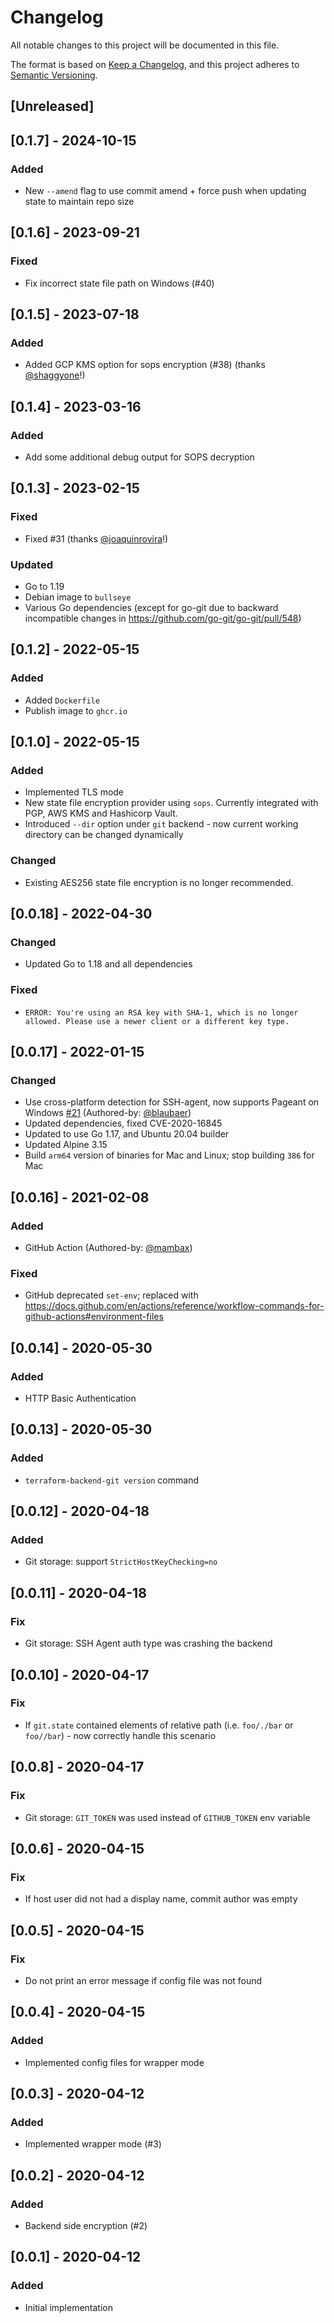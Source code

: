 # Changelog

All notable changes to this project will be documented in this file.

The format is based on [Keep a Changelog](https://keepachangelog.com/en/1.0.0/),
and this project adheres to [Semantic Versioning](https://semver.org/spec/v2.0.0.html).

## [Unreleased]

## [0.1.7] - 2024-10-15

### Added

- New `--amend` flag to use commit amend + force push when updating state to maintain repo size

## [0.1.6] - 2023-09-21

### Fixed

- Fix incorrect state file path on Windows (#40)

## [0.1.5] - 2023-07-18

### Added

- Added GCP KMS option for sops encryption (#38) (thanks [@shaggyone](https://github.com/shaggyone)!)

## [0.1.4] - 2023-03-16

### Added

- Add some additional debug output for SOPS decryption

## [0.1.3] - 2023-02-15

### Fixed

- Fixed #31 (thanks [@joaquinrovira](https://github.com/joaquinrovira)!)

### Updated

- Go to 1.19
- Debian image to `bullseye`
- Various Go dependencies (except for go-git due to backward incompatible changes in <https://github.com/go-git/go-git/pull/548>)

## [0.1.2] - 2022-05-15

### Added

- Added `Dockerfile`
- Publish image to `ghcr.io`

## [0.1.0] - 2022-05-15

### Added

- Implemented TLS mode
- New state file encryption provider using `sops`. Currently integrated with PGP, AWS KMS and Hashicorp Vault.
- Introduced `--dir` option under `git` backend - now current working directory can be changed dynamically

### Changed

- Existing AES256 state file encryption is no longer recommended.

## [0.0.18] - 2022-04-30

### Changed

- Updated Go to 1.18 and all dependencies

### Fixed

- `ERROR: You're using an RSA key with SHA-1, which is no longer allowed. Please use a newer client or a different key type.`

## [0.0.17] - 2022-01-15

### Changed

- Use cross-platform detection for SSH-agent, now supports Pageant on Windows [#21](https://github.com/plumber-cd/terraform-backend-git/pull/21) (Authored-by: [@blaubaer](https://github.com/blaubaer))
- Updated dependencies, fixed CVE-2020-16845
- Updated to use Go 1.17, and Ubuntu 20.04 builder
- Updated Alpine 3.15
- Build `arm64` version of binaries for Mac and Linux; stop building `386` for Mac

## [0.0.16] - 2021-02-08

### Added

- GitHub Action (Authored-by: [@mambax](https://github.com/mambax))

### Fixed

- GitHub deprecated `set-env`; replaced with <https://docs.github.com/en/actions/reference/workflow-commands-for-github-actions#environment-files>

## [0.0.14] - 2020-05-30

### Added

- HTTP Basic Authentication

## [0.0.13] - 2020-05-30

### Added

- `terraform-backend-git version` command

## [0.0.12] - 2020-04-18

### Added

- Git storage: support `StrictHostKeyChecking=no`

## [0.0.11] - 2020-04-18

### Fix

- Git storage: SSH Agent auth type was crashing the backend

## [0.0.10] - 2020-04-17

### Fix

- If `git.state` contained elements of relative path (i.e. `foo/./bar` or `foo//bar`) - now correctly handle this scenario

## [0.0.8] - 2020-04-17

### Fix

- Git storage: `GIT_TOKEN` was used instead of `GITHUB_TOKEN` env variable

## [0.0.6] - 2020-04-15

### Fix

- If host user did not had a display name, commit author was empty

## [0.0.5] - 2020-04-15

### Fix

- Do not print an error message if config file was not found

## [0.0.4] - 2020-04-15

### Added

- Implemented config files for wrapper mode

## [0.0.3] - 2020-04-12

### Added

- Implemented wrapper mode (#3)

## [0.0.2] - 2020-04-12

### Added

- Backend side encryption (#2)

## [0.0.1] - 2020-04-12

### Added

- Initial implementation
